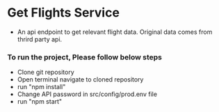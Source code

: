 # Get Flights Service
- An api endpoint to get relevant flight data. Original data comes from thrird party api.

### To run the project, Please follow below steps

- Clone git repository
- Open terminal navigate to cloned repository
- run "npm install"
- Change API password in src/config/prod.env file 
- run "npm start"

